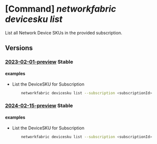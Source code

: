 # [Command] _networkfabric devicesku list_

List all Network Device SKUs in the provided subscription.

## Versions

### [2023-02-01-preview](/Resources/mgmt-plane/L3N1YnNjcmlwdGlvbnMve30vcHJvdmlkZXJzL21pY3Jvc29mdC5tYW5hZ2VkbmV0d29ya2ZhYnJpYy9uZXR3b3JrZGV2aWNlc2t1cw==/2023-02-01-preview.xml) **Stable**

<!-- mgmt-plane /subscriptions/{}/providers/microsoft.managednetworkfabric/networkdeviceskus 2023-02-01-preview -->

#### examples

- List the DeviceSKU for Subscription
    ```bash
        networkfabric devicesku list --subscription <subscriptionId>
    ```

### [2024-02-15-preview](/Resources/mgmt-plane/L3N1YnNjcmlwdGlvbnMve30vcHJvdmlkZXJzL21pY3Jvc29mdC5tYW5hZ2VkbmV0d29ya2ZhYnJpYy9uZXR3b3JrZGV2aWNlc2t1cw==/2024-02-15-preview.xml) **Stable**

<!-- mgmt-plane /subscriptions/{}/providers/microsoft.managednetworkfabric/networkdeviceskus 2024-02-15-preview -->

#### examples

- List the DeviceSKU for Subscription
    ```bash
        networkfabric devicesku list --subscription <subscriptionId>
    ```
